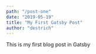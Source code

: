 ```yaml
---
path: "/post-one"
date: "2019-05-19"
title: "My First Gatsby Post"
author: "destrich"
---
```


This is my first blog post in Gatsby